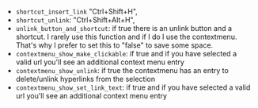 - `shortcut_insert_link` "Ctrl+Shift+H",
- `shortcut_unlink`: "Ctrl+Shift+Alt+H",
- `unlink_button_and_shortcut`: if true there is an unlink button and a shortcut. I rarely use this function and if I do I use the contextmenu. That's why I prefer to set this to "false" to save some space.
- `contextmenu_show_make_clickable`: if true and if you have selected a valid url you'll see an additional context menu entry
- `contextmenu_show_unlink`: if true the contextmenu has an entry to delete/unlink hyperlinks from the selection
- `contextmenu_show_set_link_text`: if true and if you have selected a valid url you'll see an additional context menu entry